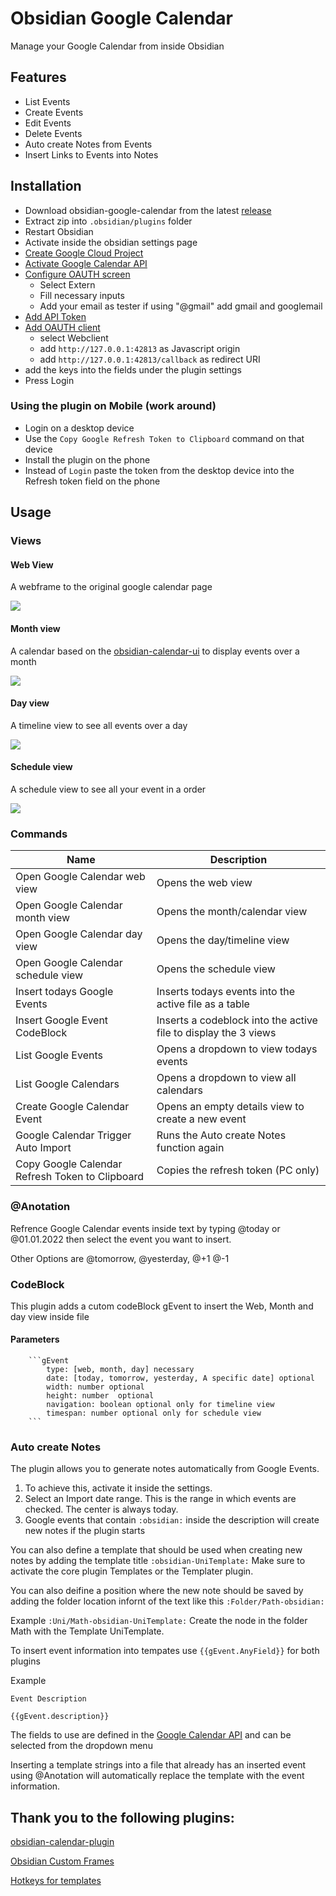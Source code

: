 
# Obsidian Google Calendar

Manage your Google Calendar from inside Obsidian

## Features

-   List Events
-   Create Events 
-   Edit Events   
-   Delete Events 
-   Auto create Notes from Events
-   Insert Links to Events into Notes

## Installation

-   Download obsidian-google-calendar from the latest [release](https://github.com/YukiGasai/obsidian-google-calendar/releases/)
-   Extract zip into `.obsidian/plugins` folder
-   Restart Obsidian
-   Activate inside the obsidian settings page
-   [Create Google Cloud Project](https://console.cloud.google.com/projectcreate?)
-   [Activate Google Calendar API](https://console.cloud.google.com/marketplace/product/google/calendar-json.googleapis.com)
-   [Configure OAUTH screen](https://console.cloud.google.com/apis/credentials/consent?)
    -   Select Extern
    -   Fill necessary inputs
    -   Add your email as tester if using "@gmail" add gmail and googlemail
-   [Add API Token](https://console.cloud.google.com/apis/credentials)
-   [Add OAUTH client](https://console.cloud.google.com/apis/credentials/oauthclient)
    -   select Webclient
    -   add `http://127.0.0.1:42813` as Javascript origin
    -   add `http://127.0.0.1:42813/callback` as redirect URI
-   add the keys into the fields under the plugin settings
-   Press Login


### Using the plugin on Mobile (work around)

-   Login on a desktop device
-   Use the `Copy Google Refresh Token to Clipboard` command on that device
-   Install the plugin on the phone
-   Instead of `Login` paste the token from the desktop device into the Refresh token field on the phone

## Usage

### Views

#### Web View
A webframe to the original google calendar page

![](https://i.imgur.com/oukwdQY.png)

#### Month view
A calendar based on the [obsidian-calendar-ui](https://github.com/liamcain/obsidian-calendar-ui) to display events over a month

![](https://i.imgur.com/JEnuZ2E.png)

#### Day view
A timeline view to see all events over a day

![](https://i.imgur.com/f9nYmOn.png)

#### Schedule view
A schedule view to see all your event in a order

![](https://i.imgur.com/HkYQg4Z.png)


### Commands


| Name | Description |
| ---  | --- |
| Open Google Calendar web view|       Opens the web view |
| Open Google Calendar month view|     Opens the month/calendar view|
| Open Google Calendar day view|       Opens the day/timeline view|
| Open Google Calendar schedule view|  Opens the schedule view|
| Insert todays Google Events|         Inserts todays events into the active file as a table |
| Insert Google Event CodeBlock|       Inserts a codeblock into the active file to display the 3 views  |
| List Google Events|                  Opens a dropdown to view todays events |
| List Google Calendars|               Opens a dropdown to view all calendars |
| Create Google Calendar Event|        Opens an empty details view to create a new event |
| Google Calendar Trigger Auto Import| Runs the Auto create Notes function again |
| Copy Google Calendar Refresh Token to Clipboard|  Copies the refresh token (PC only) |


### @Anotation
Refrence Google Calendar events inside text by typing @today or @01.01.2022 then select the event you want to insert.

Other Options are @tomorrow, @yesterday, @+1 @-1 

### CodeBlock
This plugin adds a cutom codeBlock gEvent to insert the Web, Month and day view inside file

#### Parameters
```
    ```gEvent
        type: [web, month, day] necessary
        date: [today, tomorrow, yesterday, A specific date] optional
        width: number optional
        height: number  optional
        navigation: boolean optional only for timeline view
        timespan: number optional only for schedule view
    ```
```

### Auto create Notes

The plugin allows you to generate notes automatically from Google Events.
1. To achieve this, activate it inside the settings.
1. Select an Import date range. This is the range in which events are checked. The center is always today.
1. Google events that contain `:obsidian:` inside the description will create new notes if the plugin starts

You can also define a template that should be used when creating new notes by adding the template title `:obsidian-UniTemplate:`
Make sure to activate the core plugin Templates or the Templater plugin.

You can also deifine a position where the new note should be saved by adding the folder location infornt of the text like this `:Folder/Path-obsidian:`

Example `:Uni/Math-obsidian-UniTemplate:` Create the node in the folder Math with the Template UniTemplate.

To insert event information into tempates use `{{gEvent.AnyField}}` for both plugins

Example
```
Event Description

{{gEvent.description}}

```
The fields to use are defined in the [Google Calendar API](https://developers.google.com/calendar/api/v3/reference/events) and can be selected from the dropdown menu

Inserting a template strings into a file that already has an inserted event using @Anotation will automatically replace the template with the event information. 


## Thank you to the following plugins: 

[obsidian-calendar-plugin](https://github.com/liamcain/obsidian-calendar-plugin)

[Obsidian Custom Frames](https://github.com/Ellpeck/ObsidianCustomFrames)

[Hotkeys for templates](https://github.com/Vinzent03/obsidian-hotkeys-for-templates)



